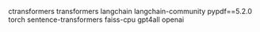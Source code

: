 ctransformers
transformers
langchain
langchain-community
pypdf==5.2.0
torch
sentence-transformers
faiss-cpu
gpt4all
openai

